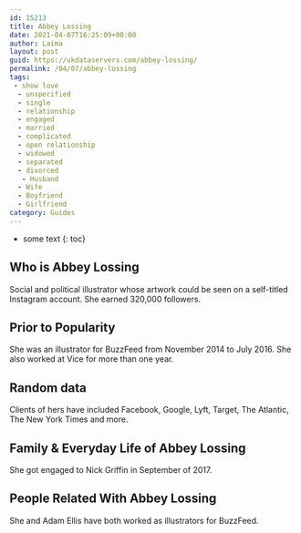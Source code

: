 ```yaml
---
id: 15213
title: Abbey Lossing
date: 2021-04-07T16:25:09+00:00
author: Laima
layout: post
guid: https://ukdataservers.com/abbey-lossing/
permalink: /04/07/abbey-lossing
tags:
 - show love
  - unspecified
  - single
  - relationship
  - engaged
  - married
  - complicated
  - open relationship
  - widowed
  - separated
  - divorced
   - Husband
  - Wife
  - Boyfriend
  - Girlfriend
category: Guides
---
```


* some text
{: toc}


## Who is Abbey Lossing
                  
                  
                  
Social and political illustrator whose artwork could be seen on a self-titled Instagram account. She earned 320,000 followers.
                  
              
            
              
            
                
                
                
## Prior to Popularity
                  
                  
                  
She was an illustrator for BuzzFeed from November 2014 to July 2016. She also worked at Vice for more than one year.
                  
              
            
              
            
                
                
                
## Random data
                  
                  
                  
Clients of hers have included Facebook, Google, Lyft, Target, The Atlantic, The New York Times and more.
                  
              
            
              
            
                
                
                
## Family & Everyday Life of Abbey Lossing
                  
                  
                  
She got engaged to Nick Griffin in September of 2017.
                  
              
            
              
            
                
                
                
## People Related With Abbey Lossing
                  
                  
                  
She and Adam Ellis have both worked as illustrators for BuzzFeed.
                  
              
            
              
            
                
              
            
              
              
            
            
              
            
          
          
          